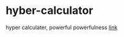 # hyber-calculator
hyper calculater, powerful powerfulness
[link](aliibrahim123.github.io/hyper-calculator/)
